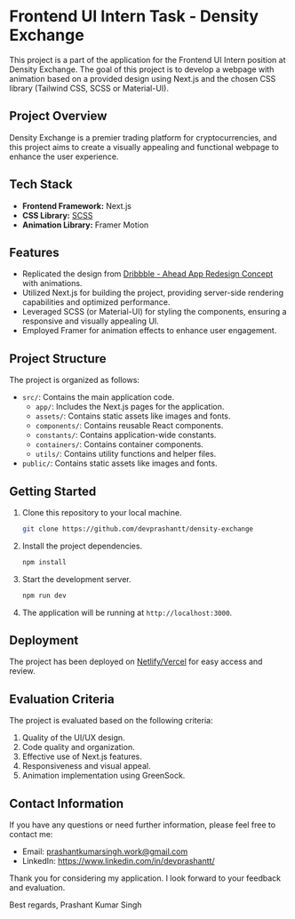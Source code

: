 # Frontend UI Intern Task - Density Exchange

This project is a part of the application for the Frontend UI Intern position at Density Exchange. The goal of this project is to develop a webpage with animation based on a provided design using Next.js and the chosen CSS library (Tailwind CSS, SCSS or Material-UI).

## Project Overview

Density Exchange is a premier trading platform for cryptocurrencies, and this project aims to create a visually appealing and functional webpage to enhance the user experience.

## Tech Stack

- **Frontend Framework:** Next.js
- **CSS Library:** [SCSS](https://sass-lang.com/) 
- **Animation Library:** Framer Motion

## Features

- Replicated the design from [Dribbble - Ahead App Redesign Concept](https://dribbble.com/shots/19807069-Ahead-app-redesign-concept) with animations.
- Utilized Next.js for building the project, providing server-side rendering capabilities and optimized performance.
- Leveraged SCSS (or Material-UI) for styling the components, ensuring a responsive and visually appealing UI.
- Employed Framer for animation effects to enhance user engagement.

## Project Structure

The project is organized as follows:

- `src/`: Contains the main application code.
  - `app/`: Includes the Next.js pages for the application.
  - `assets/`: Contains static assets like images and fonts.
  - `components/`: Contains reusable React components.
  - `constants/`: Contains application-wide constants.
  - `containers/`: Contains container components.
  - `utils/`: Contains utility functions and helper files.
- `public/`: Contains static assets like images and fonts.

## Getting Started

1. Clone this repository to your local machine.

   ```bash
   git clone https://github.com/devprashantt/density-exchange
   ```

2. Install the project dependencies.

   ```bash
   npm install
   ```

3. Start the development server.

   ```bash
   npm run dev
   ```

4. The application will be running at `http://localhost:3000`.

## Deployment

The project has been deployed on [Netlify/Vercel](https://density-exchangee.vercel.app/) for easy access and review.

## Evaluation Criteria

The project is evaluated based on the following criteria:

1. Quality of the UI/UX design.
2. Code quality and organization.
3. Effective use of Next.js features.
4. Responsiveness and visual appeal.
5. Animation implementation using GreenSock.

## Contact Information

If you have any questions or need further information, please feel free to contact me:

- Email: prashantkumarsingh.work@gmail.com
- LinkedIn: https://www.linkedin.com/in/devprashantt/

Thank you for considering my application. I look forward to your feedback and evaluation.

Best regards,
Prashant Kumar Singh
